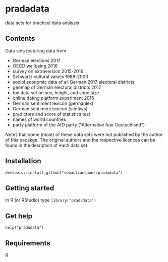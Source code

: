 # pradadata
data sets for practical data analysis


## Contents
Data sets featuring data from

- German elections 2017
- OECD wellbeing 2016
- survey on extraversion 2015-2016
- Schwartz cultural values 1988-2000
- sociol economic data of all German 2017 electoral districts
- geomap of German electoral districts 2017
- toy data set on sex, height, and shoe size
- online dating platform experiment 2015
- German sentiment lexicon (germanlex)
- German sentiment lexicon (sentiws)
- predictors and score of statistics test
- names of world countries
- party platform of the AfD party ("Alternative fuer Deutschland")


Notes that some (most) of these data sets were not published by the author of this pacakge. The original authors and the respective licences can be found in the desription of each data set.


## Installation
`devtools::install_github("sebastiansauer/pradadata")`


## Getting started

In R (or RStudio) type
`library("pradadata")`


## Get help
`help("pradadata")`


## Requirements
R
